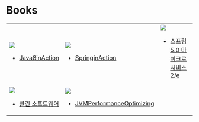 # Books
<table text-align="center">
<tr>
<td width="30%">
<a href="https://github.com/simjunbo/Java8inAction/tree/master/doc">
<img src="http://postfiles4.naver.net/MjAxODA3MDNfODYg/MDAxNTMwNTQ1NjI5Mjg2.1CtaSavRg_XeP7KP8LxrnBufNJPg6qnwhRSndNNILQsg.lbRl0ER_Qu7j01VkLkYfSJZU2xx7aMeMnALvCmZ8TBQg.JPEG.simjunbo/image_9203192431530545529264.jpg?type=w773">
</img>
</a>

- [Java8inAction](https://github.com/simjunbo/Java8inAction/tree/master/doc)
</td>
<td width="30%">
<a href="https://github.com/simjunbo/Java8inAction/tree/master/doc">
<img src="http://postfiles10.naver.net/MjAxODA3MDNfMjE4/MDAxNTMwNTQ1NjA5NjI3.l2lUE99NS_OBhhJZldi_GPC-iHMNLdsOs9zcVD57RyIg.k65VH_7TIAc2vWDDdQlibVqqIEbs2DqwrwibrpTHnj0g.JPEG.simjunbo/image_111581631530545529265.jpg?type=w773">
</img>
</a>
  
- [SpringinAction](https://github.com/simjunbo/SpringInAction/tree/master/doc)
</td>
<td width="30%">
<a href="https://github.com/simjunbo/core-study-record/blob/master/%EC%8A%A4%ED%94%84%EB%A7%81%205.0%20%EB%A7%88%EC%9D%B4%ED%81%AC%EB%A1%9C%EC%84%9C%EB%B9%84%EC%8A%A4%202-e/keyword.md">
<img src="http://postfiles5.naver.net/MjAxODA3MDNfNzIg/MDAxNTMwNTQ1NTI4OTM4.U57hnvk2ZyStcEudYRq2ol0hsjIroNqh7DlvsaDWJLAg.XlsToKr4_W3DEEBOvktjoMYOLy5PeXXMVbOA_CAYaFQg.PNG.simjunbo/spring5.png?type=w773">
</img>
</a>

- [스프링5.0 마이크로서비스 2/e](https://github.com/simjunbo/core-study-record/blob/master/%EC%8A%A4%ED%94%84%EB%A7%81%205.0%20%EB%A7%88%EC%9D%B4%ED%81%AC%EB%A1%9C%EC%84%9C%EB%B9%84%EC%8A%A4%202-e/keyword.md)
</td>
</tr>
<tr>
<td width="30%">
<a href="https://github.com/simjunbo/CleanSoftware/tree/master/doc">
<img src="http://postfiles6.naver.net/MjAxODA3MDNfMTU3/MDAxNTMwNTQ1NjM2MzEw.8dFNPqRWm8P7ZjxpXkzdG_tM-GR3vqMXnDLBpONIaFkg._yfSCI95Fk85E5xpA-DC5CWPBoUShXHSg12SjBkueF0g.JPEG.simjunbo/image_1511001251530545529264.jpg?type=w773">
</img>
</a>

- [클린 소프트웨어](https://github.com/simjunbo/CleanSoftware/tree/master/doc)
</td>
<td width="30%">
<a href="https://github.com/simjunbo/JVMPerformanceOptimizing/tree/master/doc">
<img src="http://postfiles1.naver.net/MjAxODA3MDNfMjMg/MDAxNTMwNTQ1NjE4OTI1.lxeTturvDqAtBCDUq_xp7u5o_fMqTy-bArFuCs5JqV4g.vSnM8khQMa-G7kjMpZ5AtZS1P4NGxYJ759RMh9hUQMMg.JPEG.simjunbo/image_1142079581530545529265.jpg?type=w773">
</img>
</a>

- [JVMPerformanceOptimizing](https://github.com/simjunbo/JVMPerformanceOptimizing/tree/master/doc)
</td>
<td width="30%">

</td>
</tr>
</table>
